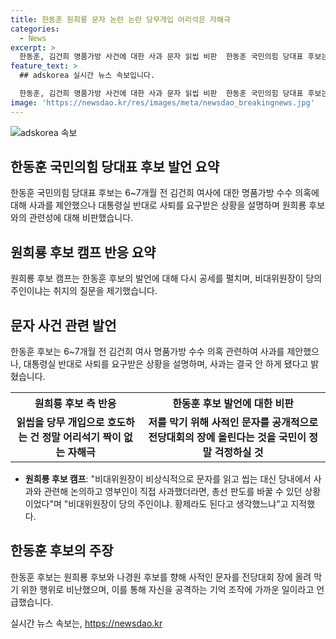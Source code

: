 ```yaml
---
title: 한동훈 원희룡 문자 논란 논란 당무개입 어리석은 자해극
categories:
  - News
excerpt: >
  한동훈, 김건희 명품가방 사건에 대한 사과 문자 읽씹 비판  한동훈 국민의힘 당대표 후보는 김건희 여사에게 명품가방 수수 의혹에 대한 사과 문자를 읽씹했던 것에 대한 비판을 받았다. 그는 이에 대해 6~7개월 전 사적인 문자를 전당대회에 올리는 것은 당무 개입이라며 원희룡 후보를 비난했다. 이에 원희룡 후보 측은 다시 공세를 펼치며, 대통령실 반대 의견을 받았다고 주장했다. 한동훈 후보의 비판에 대해 어리석기 짝이 없는 자해극이라고 반박했다.
feature_text: >
  ## adskorea 실시간 뉴스 속보입니다.

  한동훈, 김건희 명품가방 사건에 대한 사과 문자 읽씹 비판  한동훈 국민의힘 당대표 후보는 김건희 여사에게 명품가방 수수 의혹에 대한 사과 문자를 읽씹했던 것에 대한 비판을 받았다. 그는 이에 대해 6~7개월 전 사적인 문자를 전당대회에 올리는 것은 당무 개입이라며 원희룡 후보를 비난했다. 이에 원희룡 후보 측은 다시 공세를 펼치며, 대통령실 반대 의견을 받았다고 주장했다. 한동훈 후보의 비판에 대해 어리석기 짝이 없는 자해극이라고 반박했다.
image: 'https://newsdao.kr/res/images/meta/newsdao_breakingnews.jpg'
---
```


<p><img src="https://newsdao.kr/res/images/meta/newsdao_breakingnews.jpg" alt="adskorea 속보" /></p>

<h2 data-ke-size="size26">한동훈 국민의힘 당대표 후보 발언 요약</h2>

<p data-ke-size="size16">한동훈 국민의힘 당대표 후보는 6~7개월 전 김건희 여사에 대한 명품가방 수수 의혹에 대해 사과를 제안했으나 대통령실 반대로 사퇴를 요구받은 상황을 설명하며 원희룡 후보와의 관련성에 대해 비판했습니다.</p>

<h2 data-ke-size="size26">원희룡 후보 캠프 반응 요약</h2>

<p data-ke-size="size16">원희룡 후보 캠프는 한동훈 후보의 발언에 대해 다시 공세를 펼치며, 비대위원장이 당의 주인이냐는 취지의 질문을 제기했습니다.</p>

<h2 data-ke-size="size26">문자 사건 관련 발언</h2>

<p data-ke-size="size16">한동훈 후보는 6~7개월 전 김건희 여사 명품가방 수수 의혹 관련하여 사과를 제안했으나, 대통령실 반대로 사퇴를 요구받은 상황을 설명하며, 사과는 결국 안 하게 됐다고 밝혔습니다.</p>

<table>
    <tr>
        <th>원희룡 후보 측 반응</th>
        <th>한동훈 후보 발언에 대한 비판</th>
    </tr>
    <tr>
        <td style="text-align: center; height: 17px;"><b>읽씹을 당무 개입으로 호도하는 건 정말 어리석기 짝이 없는 자해극</b></td>
        <td style="text-align: center; height: 17px;"><b>저를 막기 위해 사적인 문자를 공개적으로 전당대회의 장에 올린다는 것을 국민이 정말 걱정하실 것</b></td>
    </tr>
</table>

<ul>
    <li><b>원희룡 후보 캠프</b>: "비대위원장이 비상식적으로 문자를 읽고 씹는 대신 당내에서 사과와 관련해 논의하고 영부인이 직접 사과했더라면, 총선 판도를 바꿀 수 있던 상황이었다"며 "비대위원장이 당의 주인이냐. 황제라도 된다고 생각했느냐"고 지적했다.</li>
</ul>

<h2 data-ke-size="size26">한동훈 후보의 주장</h2>

<p data-ke-size="size16">한동훈 후보는 원희룡 후보와 나경원 후보를 향해 사적인 문자를 전당대회 장에 올려 막기 위한 행위로 비난했으며, 이를 통해 자신을 공격하는 기억 조작에 가까운 일이라고 언급했습니다.</p>
실시간 뉴스 속보는, <a href="https://newsdao.kr" rel="dofollow">https://newsdao.kr</a>


